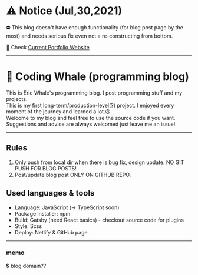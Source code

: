 # ⚠️ Notice (Jul,30,2021)

⛔️ This blog doesn't have enough functionality (for blog post page by the most) and needs serious fix even not a re-constructing from bottom.

🎉 Check [Current Portfolio Website](https://github.com/eric8979/blog)

---

# 🐋 Coding Whale (programming blog)

This is Eric Whale's programming blog. I post programming stuff and my projects. <br>
This is my first long-term/production-level(?) project. I enjoyed every moment of the journey and learned a lot.😆 <br>
Welcome to my blog and feel free to use the source code if you want. Suggestions and advice are always welcomed just leave me an issue!

---

## Rules

1. Only push from local dir when there is bug fix, design update. NO GIT PUSH FOR BLOG POSTS!
2. Post/update blog post ONLY ON GITHUB REPO.

## Used languages & tools

- Language: JavaScript (-> TypeScript soon)
- Package installer: npm
- Build: Gatsby (need React basics) - checkout source code for plugins
- Style: Scss
- Deploy: Netlify & GitHub page

---

### memo

💲 blog domain??

<!--  types of websites

- static website (SEO👍, speed & update👎)

  - uses static HTML pages, uploaded to a CDN / web host

- single page application (SEO👎, speed & update👍)

  - typical react/vue website
  - only a single server request made for the initial(empty) HTML page
  - everything else (routing, data) is handled by the SPA in the browser

- static site generator (SEO & speed & update👍) - Gatsby
  - compiled at build time (before deployment)
  - made with react/vue
  - after initial request, the site behaves like a SPA

[net ninja video](https://www.youtube.com/watch?v=Qms4k6y7OgI&list=RDCMUCW5YeuERMmlnqo4oq8vwUpg&start_radio=1&rv=Qms4k6y7OgI&t=25)
 -->
